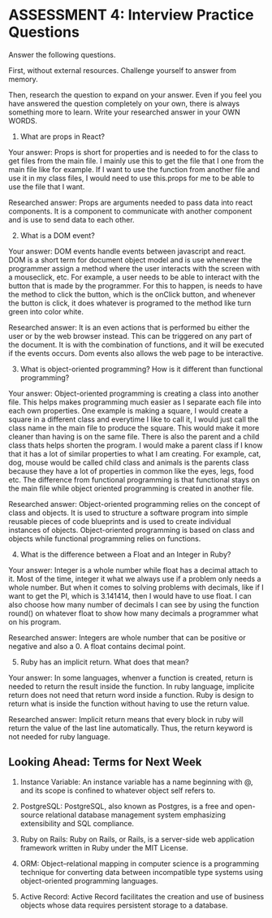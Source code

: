 # ASSESSMENT 4: Interview Practice Questions
Answer the following questions.

First, without external resources. Challenge yourself to answer from memory.

Then, research the question to expand on your answer. Even if you feel you have answered the question completely on your own, there is always something more to learn. Write your researched answer in your OWN WORDS.  

1. What are props in React?

  Your answer: Props is short for properties and is needed to for the class to get files from the main file. I mainly use this to get the file that I one from the main file like for example. If I want to use the function from another file and use it in my class files, I would need to use this.props for me to be able to use the file that I want.

  Researched answer: Props are arguments needed to pass data into react components. It is a component to communicate with another component and is use to send data to each other.



2. What is a DOM event?

  Your answer: DOM events handle events between javascript and react. DOM is a short term for document object model and is use whenever the programmer assign a method where the user interacts with the screen with a mouseclick, etc. For example, a user needs to be able to interact with the button that is made by the programmer. For this to happen, is needs to have the method to click the button, which is the onClick button, and whenever the button is click, it does whatever is programed to the method like turn green into color white.

  Researched answer: It is an even actions that is performed bu either the user or by the web browser instead. This can be triggered on any part of  the document. It is with the combination of functions, and it will be executed if the events occurs. Dom events also allows the web page to be interactive.



3. What is object-oriented programming? How is it different than functional programming?

  Your answer: Object-oriented programming is creating a class into another file. This helps makes programming much easier as I separate each file into each own properties. One example is making a square, I would create a square in a different class and everytime I like to call it, I would just call the class name in the main file to produce the square. This would make it more cleaner than having is on the same file. There is also the parent and a child class thats helps shorten the program. I would make a parent class if I know that it has a lot of similar properties to what I am creating. For example, cat, dog, mouse would be called child class and animals is the parents class because they have a lot of properties in common like the eyes, legs, food etc. The difference from functional programming is that functional stays on the main file while object oriented programming is created in another file.

  Researched answer: Object-oriented programming relies on the concept of class and objects. It is used to structure a software program into simple reusable pieces of code blueprints and is used to create individual instances of objects. Object-oriented programming is based on class and objects while functional programming relies on functions.


4. What is the difference between a Float and an Integer in Ruby?

  Your answer: Integer is a whole number while float has a decimal attach to it. Most of the time, integer it what we always use if a problem only needs a whole number. But when it comes to solving problems with decimals, like if I want to get the PI, which is 3.141414, then I would have to use float. I can also choose how many number of decimals I can see by using the function round() on whatever float to show how many decimals a programmer what on his program.

  Researched answer: Integers are whole number that can be positive or negative and also a 0. A float contains decimal point.



5. Ruby has an implicit return. What does that mean?

  Your answer: In some languages, whenver a function is created, return is needed to return the result inside the function. In ruby language, implicite return does not need that return word inside a function. Ruby is design to return what is inside the function without having to use the return value. 

  Researched answer: Implicit return means that every block in ruby will return the value of the last line automatically. Thus, the return keyword is not needed for ruby language.



## Looking Ahead: Terms for Next Week

1. Instance Variable: An instance variable has a name beginning with @, and its scope is confined to whatever object self refers to.

2. PostgreSQL: PostgreSQL, also known as Postgres, is a free and open-source relational database management system emphasizing extensibility and SQL compliance. 

3. Ruby on Rails: Ruby on Rails, or Rails, is a server-side web application framework written in Ruby under the MIT License.

4. ORM: Object–relational mapping in computer science is a programming technique for converting data between incompatible type systems using object-oriented programming languages.

5. Active Record: Active Record facilitates the creation and use of business objects whose data requires persistent storage to a database.
